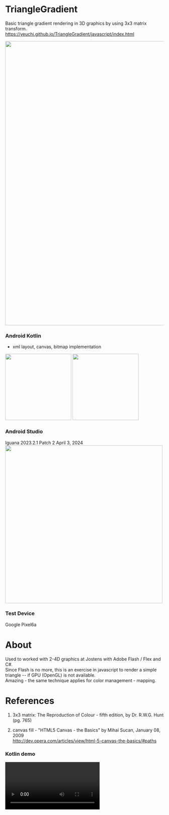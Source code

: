 # TriangleGradient
Basic triangle gradient rendering in 3D graphics by using 3x3 matrix transform. \
https://yeuchi.github.io/TriangleGradient/javascript/index.html

<img width="900" src="https://user-images.githubusercontent.com/1282659/126918850-f6125710-269f-46f9-bde3-3e5baee880b2.png">

### Android Kotlin
- xml layout, canvas, bitmap implementation
  
<img width="210" src="https://github.com/yeuchi/TriangleGradient/assets/1282659/0e225a79-9f78-429d-b01d-e33406d303f7"> <img width="210" src="https://github.com/yeuchi/TriangleGradient/assets/1282659/7e2f2e91-f018-4064-9596-0c34ed24dc47">

### Android Studio
Iguana 2023.2.1 Patch 2 April 3, 2024\
<img width="500" src="https://github.com/yeuchi/LinearRegression/assets/1282659/4faf30c4-4425-4201-846b-b5bd32c9fc42"/>

### Test Device
Google Pixel6a 

# About

Used to worked with 2-4D graphics at Jostens with Adobe Flash / Flex and C#.\
Since Flash is no more, this is an exercise in javascript to render a simple triangle -- if GPU (OpenGL) is not available. \
Amazing - the same technique applies for color management - mapping.

# References

1. 3x3 matrix:	The Reproduction of Colour - fifth edition, by Dr. R.W.G. Hunt (pg. 765)

2. canvas fill - "HTML5 Canvas - the Basics" by Mihai Sucan, January 08, 2009 \
http://dev.opera.com/articles/view/html-5-canvas-the-basics/#paths


### Kotlin demo
<video src="https://github.com/yeuchi/TriangleGradient/assets/1282659/a5c81f91-0a23-4506-bb62-d21a2857a07f">

